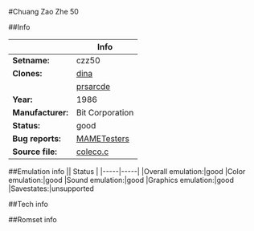 #Chuang Zao Zhe 50

##Info

||Info|
|-----|-----|
|**Setname:**|czz50
|**Clones:**|[dina](dina.md)
||[prsarcde](prsarcde.md)
|**Year:**|1986
|**Manufacturer:**|Bit Corporation
|**Status:**|good
|**Bug reports:**|[MAMETesters](http://mametesters.org/view_all_set.php?type=1&temporary=y&search=coleco.c)
|**Source file:**|[coleco.c](https://github.com/mamedev/mame/blob/master/src/mess/drivers/coleco.c)

##Emulation info
|| Status |
|-----|-----|
|Overall emulation:|good
|Color emulation:|good
|Sound emulation:|good
|Graphics emulation:|good
|Savestates:|unsupported

##Tech info

##Romset info

<!--- START OF EDITED COMMENT DO NOT TOUCH TEXT ABOVE-->
